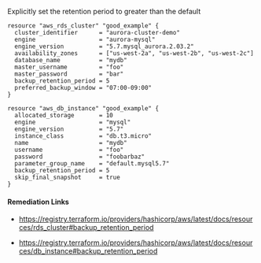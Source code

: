 
Explicitly set the retention period to greater than the default

```hcl
resource "aws_rds_cluster" "good_example" {
  cluster_identifier      = "aurora-cluster-demo"
  engine                  = "aurora-mysql"
  engine_version          = "5.7.mysql_aurora.2.03.2"
  availability_zones      = ["us-west-2a", "us-west-2b", "us-west-2c"]
  database_name           = "mydb"
  master_username         = "foo"
  master_password         = "bar"
  backup_retention_period = 5
  preferred_backup_window = "07:00-09:00"
}
```
```hcl
resource "aws_db_instance" "good_example" {
  allocated_storage       = 10
  engine                  = "mysql"
  engine_version          = "5.7"
  instance_class          = "db.t3.micro"
  name                    = "mydb"
  username                = "foo"
  password                = "foobarbaz"
  parameter_group_name    = "default.mysql5.7"
  backup_retention_period = 5
  skip_final_snapshot     = true
}
```

#### Remediation Links
 - https://registry.terraform.io/providers/hashicorp/aws/latest/docs/resources/rds_cluster#backup_retention_period

 - https://registry.terraform.io/providers/hashicorp/aws/latest/docs/resources/db_instance#backup_retention_period

